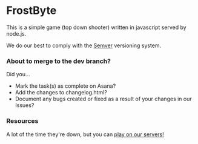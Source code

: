 # FrostByte
This is a simple game (top down shooter) written in javascript served by node.js.

We do our best to comply with the [Semver](http://semver.org/) versioning system.

### About to merge to the dev branch?
Did you...
- Mark the task(s) as complete on Asana?
- Add the changes to changelog.html?
- Document any bugs created or fixed as a result of your changes in our Issues?

### Resources
A lot of the time they're down, but you can [play on our servers!](http://frostbyte.mke8.me/)
